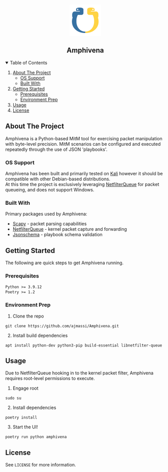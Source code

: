 <!-- Based on the Best-README-Template:
https://github.com/othneildrew/Best-README-Template/blob/master/README.md -->

<!-- PROJECT LOGO -->
<br />
<p align="center">
  <img src="images/logo.png" alt="Logo" width=100>
<p>
<h2 align="center">Amphivena</h2>


<!-- TABLE OF CONTENTS -->
<details open="open">
  <summary>Table of Contents</summary>
  <ol>
    <li>
      <a href="#about-the-project">About The Project</a>
      <ul>
        <li><a href="#os-support">OS Support</a></li>
        <li><a href="#built-with">Built With</a></li>
      </ul>
    </li>
    <li>
      <a href="#getting-started">Getting Started</a>
      <ul>
        <li><a href="#prerequisites">Prerequisites</a></li>
        <li><a href="#environment-prep">Environment Prep</a></li>
      </ul>
    </li>
    <li><a href="#usage">Usage</a></li>
    <li><a href="#license">License</a></li>
  </ol>
</details>



<!-- ABOUT THE PROJECT -->
## About The Project
Amphivena is a Python-based MitM tool for exercising packet manipulation with byte-level precision. MitM scenarios can be configured and executed repeatedly through the use of JSON 'playbooks'.


### OS Support
Amphivena has been built and primarily tested on [Kali](https://www.kali.org/) however it should be compatible with other Debian-based distributions.    
At this time the project is exclusively leveraging [NetfilterQueue](https://github.com/kti/python-netfilterqueue) for packet queueing, and does not support Windows.


### Built With
Primary packages used by Amphivena:
* [Scapy](https://github.com/secdev/scapy) - packet parsing capabilities
* [NetfilterQueue](https://github.com/kti/python-netfilterqueue) - kernel packet capture and forwarding
* [Jsonschema](https://github.com/python-jsonschema/jsonschema) - playbook schema validation

<!-- GETTING STARTED -->
## Getting Started

The following are quick steps to get Amphivena running.

### Prerequisites
```
Python >= 3.9.12
Poetry >= 1.2
```

### Environment Prep
1. Clone the repo
```
git clone https://github.com/ajmassi/Amphivena.git
```
2. Install build dependencies
```
apt install python-dev python3-pip build-essential libnetfilter-queue
```

<!-- USAGE EXAMPLES -->
## Usage
Due to NetfilterQueue hooking in to the kernel packet filter, Amphivena requires root-level permissions to execute.
1. Engage root
```
sudo su
```
2. Install dependencies
```
poetry install
```
3. Start the UI!
```
poetry run python amphivena
```


<!-- LICENSE -->
## License

See `LICENSE` for more information.
